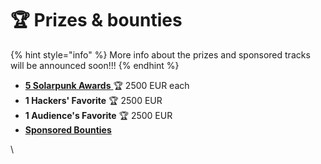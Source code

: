 # 🏆 Prizes & bounties

{% hint style="info" %}
More info about the prizes and sponsored tracks will be announced soon!!!
{% endhint %}

* [**5 Solarpunk Awards** ](solarpunk-awards.md)🏆 2500 EUR each
* **1 Hackers' Favorite** 🏆 2500 EUR
* **1 Audience's Favorite** 🏆 2500 EUR
* [**Sponsored Bounties** ](sponsored-bounties.md)



\

